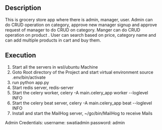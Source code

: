 ## Description
This is grocery store app where there is admin, manager, user. Admin can do CRUD operation on category, approve new manager signup and approve request of manager to do CRUD on category. Manger can do CRUD operation on product . User can search based on price, category name and can add multiple products in cart and buy them.


## Execution

1. Start all the servers in wsl/ubuntu Machine
2. Goto Root directory of the Project and start virtual environment source .env/bin/activate
3. run python app.py
4. Start redis server, redis-server
5. Start the celery worker, celery -A main.celery_app worker --loglevel INFO
6. Start the celery beat server, celery -A main.celery_app beat --loglevel INFO
7. Install and start the MailHog server, ~/go/bin/MailHog to receive  Mails 


Admin Credentials:
username: swatiadmin
password: admin
